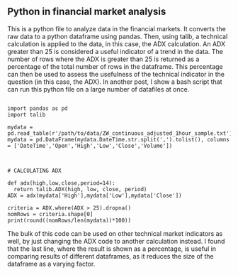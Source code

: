 ## Python in financial market analysis


This is a python file to analyze data in the financial markets. It converts the raw data to a python dataframe using pandas. Then, using talib, a technical calculation is applied to the data, in this case, the ADX calculation. An ADX greater than 25 is considered a useful indicator of a trend in the data. The number of rows where the ADX is greater than 25 is returned as a percentage of the total number of rows in the dataframe. This percentage can then be used to assess the usefulness of the technical indicator in the question (in this case, the ADX). In another post, I show a bash script that can run this python file on a large number of datafiles at once.


~~~

import pandas as pd
import talib

mydata = pd.read_table(r'/path/to/data/ZW_continuous_adjusted_1hour_sample.txt')
mydata = pd.DataFrame(mydata.DateTime.str.split(',').tolist(), columns = ['DateTime','Open','High','Low','Close','Volume'])



# CALCULATING ADX

def adx(high,low,close,period=14):
  return talib.ADX(high, low, close, period)
ADX = adx(mydata['High'],mydata['Low'],mydata['Close'])

criteria = ADX.where(ADX > 25).dropna()
nomRows = criteria.shape[0]
print(round((nomRows/len(mydata))*100))

~~~

The bulk of this code can be used on other technical market indicators as well, by just changing the ADX code to another calculation instead. I found that the last line, where the result is shown as a percentage, is useful in comparing results of different dataframes, as it reduces the size of the dataframe as a varying factor.
